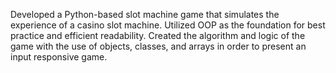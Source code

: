 Developed a Python-based slot machine game that simulates the experience of a casino slot machine. Utilized OOP as the foundation for best practice and efficient readability. Created the algorithm and logic of the game with the use of objects, classes, and arrays in order to present an input responsive game.
